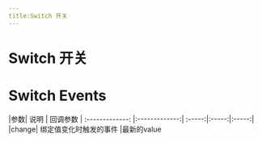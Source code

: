 ```yaml
---
title:Switch 开关
---
```

# Switch 开关
<ClientOnly>
<switch-demos></switch-demos>
<switch-event-demos></switch-event-demos>
</ClientOnly>


# Switch Events
|参数| 说明 |  回调参数
| :-------------: |:-------------:| :-----:|:-----:|:-----:|
|change| 绑定值变化时触发的事件	 |最新的value

